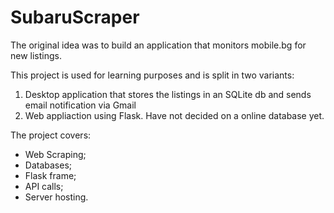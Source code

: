 # SubaruScraper

The original idea was to build an application that monitors mobile.bg for new listings.

This project is used for learning purposes and is split in two variants:
  1) Desktop application that stores the listings in an SQLite db and sends email notification via Gmail
  2) Web appliaction using Flask. Have not decided on a online database yet. 
  
The project covers:
- Web Scraping;
- Databases;
- Flask frame;
- API calls;
- Server hosting.
